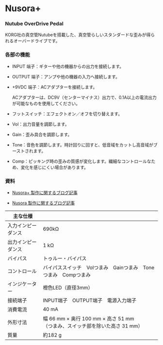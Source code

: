 ﻿# Nusora+
### Nutube OverDrive Pedal
KORG社の真空管Nutubeを搭載した、真空管らしいスタンダードな歪みが得られるオーバードライブです。



### 各部の機能
- INPUT 端子：ギターや他の機器からの出力を接続します。

- OUTPUT 端子：アンプや他の機器の入力へ接続します。

- +9VDC 端子：ACアダプターを接続します。

  ACアダプターは、DC9V（センターマイナス）出力で、0.1A以上の電流出力が可能なものを使用してください。

- フットスイッチ：エフェクトオン／オフを切り替えます。

- Vol：出力音量を調節します。

- Gain：歪み具合を調節します。

- Tone：音色を調節します。時計回りに回すと、低音域をカットし高音域がブーストされます。

- Comp：ピッキング時の歪みの質感が変化します。繊細なコントロールなため、変化を感じにくい場合があります。



### 資料
- [Nusora+ 製作に関するブログ記事](https://drugscore.blog.fc2.com/blog-entry-314.html)

- [Nusora 製作に関するブログ記事](https://drugscore.blog.fc2.com/blog-entry-304.html)



| 主な仕様 |  |
| - | - |
| 入力インピーダンス | 690kΩ |
| 出力インピーダンス | 1 kΩ |
| バイパス | トゥルー・バイパス |
| コントロール | バイパススイッチ　Volつまみ　Gainつまみ　Toneつまみ　Compつまみ |
| インジケーター | 橙色LED（直径3mm） |
| 接続端子 | INPUT端子　OUTPUT端子　電源入力端子 |
| 消費電流 | 40 mA |
| 外形寸法 | 幅 66 mm × 奥行 100 mm × 高さ 51 mm<br/>（つまみ、スイッチ部を除いた高さ 31 mm） |
| 質量 | 約182 g |

